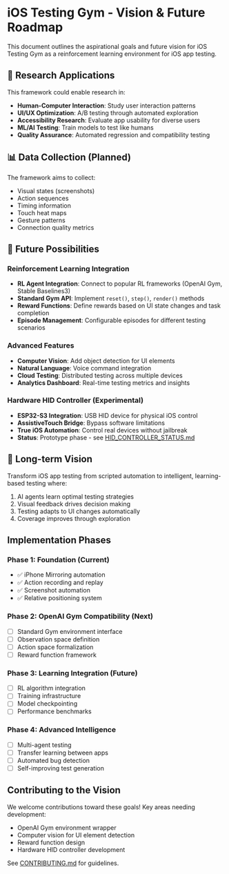 # iOS Testing Gym - Vision & Future Roadmap

This document outlines the aspirational goals and future vision for iOS Testing Gym as a reinforcement learning environment for iOS app testing.

## 🔬 Research Applications

This framework could enable research in:
- **Human-Computer Interaction**: Study user interaction patterns
- **UI/UX Optimization**: A/B testing through automated exploration
- **Accessibility Research**: Evaluate app usability for diverse users
- **ML/AI Testing**: Train models to test like humans
- **Quality Assurance**: Automated regression and compatibility testing

## 📊 Data Collection (Planned)

The framework aims to collect:
- Visual states (screenshots)
- Action sequences
- Timing information
- Touch heat maps
- Gesture patterns
- Connection quality metrics

## 🔮 Future Possibilities

### Reinforcement Learning Integration
- **RL Agent Integration**: Connect to popular RL frameworks (OpenAI Gym, Stable Baselines3)
- **Standard Gym API**: Implement `reset()`, `step()`, `render()` methods
- **Reward Functions**: Define rewards based on UI state changes and task completion
- **Episode Management**: Configurable episodes for different testing scenarios

### Advanced Features
- **Computer Vision**: Add object detection for UI elements
- **Natural Language**: Voice command integration
- **Cloud Testing**: Distributed testing across multiple devices
- **Analytics Dashboard**: Real-time testing metrics and insights

### Hardware HID Controller (Experimental)
- **ESP32-S3 Integration**: USB HID device for physical iOS control
- **AssistiveTouch Bridge**: Bypass software limitations
- **True iOS Automation**: Control real devices without jailbreak
- **Status**: Prototype phase - see [HID_CONTROLLER_STATUS.md](./HID_CONTROLLER_STATUS.md)

## 🎯 Long-term Vision

Transform iOS app testing from scripted automation to intelligent, learning-based testing where:
1. AI agents learn optimal testing strategies
2. Visual feedback drives decision making
3. Testing adapts to UI changes automatically
4. Coverage improves through exploration

## Implementation Phases

### Phase 1: Foundation (Current)
- ✅ iPhone Mirroring automation
- ✅ Action recording and replay
- ✅ Screenshot automation
- ✅ Relative positioning system

### Phase 2: OpenAI Gym Compatibility (Next)
- [ ] Standard Gym environment interface
- [ ] Observation space definition
- [ ] Action space formalization
- [ ] Reward function framework

### Phase 3: Learning Integration (Future)
- [ ] RL algorithm integration
- [ ] Training infrastructure
- [ ] Model checkpointing
- [ ] Performance benchmarks

### Phase 4: Advanced Intelligence
- [ ] Multi-agent testing
- [ ] Transfer learning between apps
- [ ] Automated bug detection
- [ ] Self-improving test generation

## Contributing to the Vision

We welcome contributions toward these goals! Key areas needing development:
- OpenAI Gym environment wrapper
- Computer vision for UI element detection
- Reward function design
- Hardware HID controller development

See [CONTRIBUTING.md](../CONTRIBUTING.md) for guidelines.
